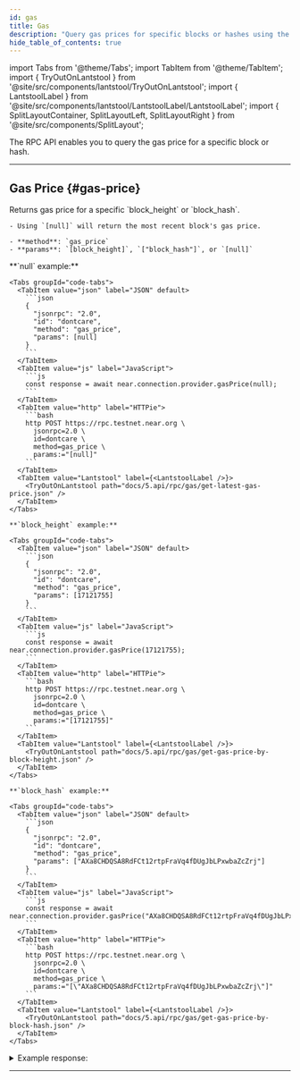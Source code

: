 ```yaml
---
id: gas
title: Gas
description: "Query gas prices for specific blocks or hashes using the NEAR RPC API."
hide_table_of_contents: true
---
```


import Tabs from '@theme/Tabs';
import TabItem from '@theme/TabItem';
import { TryOutOnLantstool } from '@site/src/components/lantstool/TryOutOnLantstool';
import { LantstoolLabel } from '@site/src/components/lantstool/LantstoolLabel/LantstoolLabel';
import { SplitLayoutContainer, SplitLayoutLeft, SplitLayoutRight } from '@site/src/components/SplitLayout';

The RPC API enables you to query the gas price for a specific block or hash.

---

## Gas Price {#gas-price}

<SplitLayoutContainer>
  <SplitLayoutLeft title="Description">
    Returns gas price for a specific `block_height` or `block_hash`.

    - Using `[null]` will return the most recent block's gas price.

    - **method**: `gas_price`
    - **params**: `[block_height]`, `["block_hash"]`, or `[null]`
  </SplitLayoutLeft>
  <SplitLayoutRight title="Example">
    **`null` example:**

    <Tabs groupId="code-tabs">
      <TabItem value="json" label="JSON" default>
        ```json
        {
          "jsonrpc": "2.0",
          "id": "dontcare",
          "method": "gas_price",
          "params": [null]
        }
        ```
      </TabItem>
      <TabItem value="js" label="JavaScript">
        ```js
        const response = await near.connection.provider.gasPrice(null);
        ```
      </TabItem>
      <TabItem value="http" label="HTTPie">
        ```bash
        http POST https://rpc.testnet.near.org \
          jsonrpc=2.0 \
          id=dontcare \
          method=gas_price \
          params:="[null]"
        ```
      </TabItem>
      <TabItem value="Lantstool" label={<LantstoolLabel />}>
        <TryOutOnLantstool path="docs/5.api/rpc/gas/get-latest-gas-price.json" />
      </TabItem>
    </Tabs>

    **`block_height` example:**

    <Tabs groupId="code-tabs">
      <TabItem value="json" label="JSON" default>
        ```json
        {
          "jsonrpc": "2.0",
          "id": "dontcare",
          "method": "gas_price",
          "params": [17121755]
        }
        ```
      </TabItem>
      <TabItem value="js" label="JavaScript">
        ```js
        const response = await near.connection.provider.gasPrice(17121755);
        ```
      </TabItem>
      <TabItem value="http" label="HTTPie">
        ```bash
        http POST https://rpc.testnet.near.org \
          jsonrpc=2.0 \
          id=dontcare \
          method=gas_price \
          params:="[17121755]"
        ```
      </TabItem>
      <TabItem value="Lantstool" label={<LantstoolLabel />}>
        <TryOutOnLantstool path="docs/5.api/rpc/gas/get-gas-price-by-block-height.json" />
      </TabItem>
    </Tabs>

    **`block_hash` example:**

    <Tabs groupId="code-tabs">
      <TabItem value="json" label="JSON" default>
        ```json
        {
          "jsonrpc": "2.0",
          "id": "dontcare",
          "method": "gas_price",
          "params": ["AXa8CHDQSA8RdFCt12rtpFraVq4fDUgJbLPxwbaZcZrj"]
        }
        ```
      </TabItem>
      <TabItem value="js" label="JavaScript">
        ```js
        const response = await near.connection.provider.gasPrice("AXa8CHDQSA8RdFCt12rtpFraVq4fDUgJbLPxwbaZcZrj");
        ```
      </TabItem>
      <TabItem value="http" label="HTTPie">
        ```bash
        http POST https://rpc.testnet.near.org \
          jsonrpc=2.0 \
          id=dontcare \
          method=gas_price \
          params:="[\"AXa8CHDQSA8RdFCt12rtpFraVq4fDUgJbLPxwbaZcZrj\"]"
        ```
      </TabItem>
      <TabItem value="Lantstool" label={<LantstoolLabel />}>
        <TryOutOnLantstool path="docs/5.api/rpc/gas/get-gas-price-by-block-hash.json" />
      </TabItem>
    </Tabs>
  </SplitLayoutRight>
</SplitLayoutContainer>

<details>
  <summary>Example response:</summary>
  
  ```json
  {
    "jsonrpc": "2.0",
    "result": {
      "gas_price": "100000000"
    },
    "id": "dontcare"
  }
  ```
</details>

---
